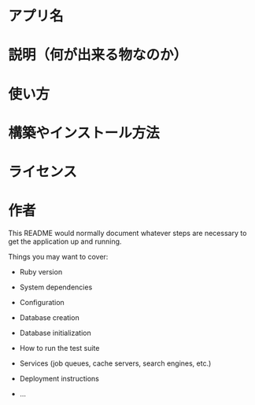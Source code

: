# アプリ名
# 説明（何が出来る物なのか）
# 使い方
# 構築やインストール方法
# ライセンス
# 作者

This README would normally document whatever steps are necessary to get the
application up and running.

Things you may want to cover:

* Ruby version

* System dependencies

* Configuration

* Database creation

* Database initialization

* How to run the test suite

* Services (job queues, cache servers, search engines, etc.)

* Deployment instructions

* ...
